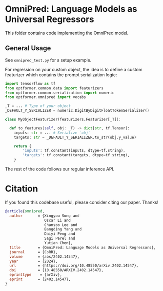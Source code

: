 # OmniPred: Language Models as Universal Regressors
This folder contains code implementing the OmniPred model.

## General Usage
See `omnipred_test.py` for a setup example.

For regression on your custom object, the idea is to define a custom featurizer which contains the prompt serialization logic:

```python
import tensorflow as tf
from optformer.common.data import featurizers
from optformer.common.serialization import numeric
from optformer.omnipred import vocabs

_T = ... # Type of your object
_DEFAULT_Y_SERIALIZER = numeric.DigitByDigitFloatTokenSerializer()

class MyObjectFeaturizer(featurizers.Featurizer[_T]):

  def to_features(self, obj: _T) -> dict[str, tf.Tensor]:
    inputs: str = ... # Serialize `obj`
    targets: str = _DEFAULT_Y_SERIALIZER.to_str(obj.y_value)

    return {
        'inputs': tf.constant(inputs, dtype=tf.string),
        'targets': tf.constant(targets, dtype=tf.string),
    }
```

The rest of the code follows our regular inference API.

# Citation
If you found this codebase useful, please consider citing our paper. Thanks!

```bibtex
@article{omnipred,
  author       = {Xingyou Song and
                  Oscar Li and
                  Chansoo Lee and
                  Bangding Yang and
                  Daiyi Peng and
                  Sagi Perel and
                  Yutian Chen},
  title        = {OmniPred: Language Models as Universal Regressors},
  journal      = {CoRR},
  volume       = {abs/2402.14547},
  year         = {2024},
  url          = {https://doi.org/10.48550/arXiv.2402.14547},
  doi          = {10.48550/ARXIV.2402.14547},
  eprinttype    = {arXiv},
  eprint       = {2402.14547},
}
```